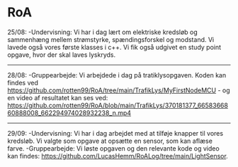 # RoA

25/08:
-Undervisning: Vi har i dag lært om elektriske kredsløb og sammenhæng mellem strømstyrke, spændingsforskel og modstand. Vi lavede også vores første klasses i c++. Vi fik også udgivet en study point opgave, hvor der skal laves lyskryds.   

-------------------------------------------------------------------------------------------------------------------------------------------------------------------------------------------------------------

28/08:
-Gruppearbejde: Vi arbejdede i dag på tratiklysopgaven. Koden kan findes ved https://github.com/rotten99/RoA/tree/main/TrafikLys/MyFirstNodeMCU - og en video af resultatet kan ses ved: https://github.com/rotten99/RoA/blob/main/TrafikLys/370181377_6658366860888008_662294974028932238_n.mp4

-------------------------------------------------------------------------------------------------------------------------------------------------------------------------------------------------------------

29/09:
-Undervisning: Vi har i dag arbejdet med at tilføje knapper til vores kredsløb. Vi valgte som opgave at opsætte en sensor, som kan aflæse farve.
-Gruppearbejde: Vi løste opgaven og den relevante kode og video kan findes: https://github.com/LucasHemm/RoALog/tree/main/LightSensor. 
